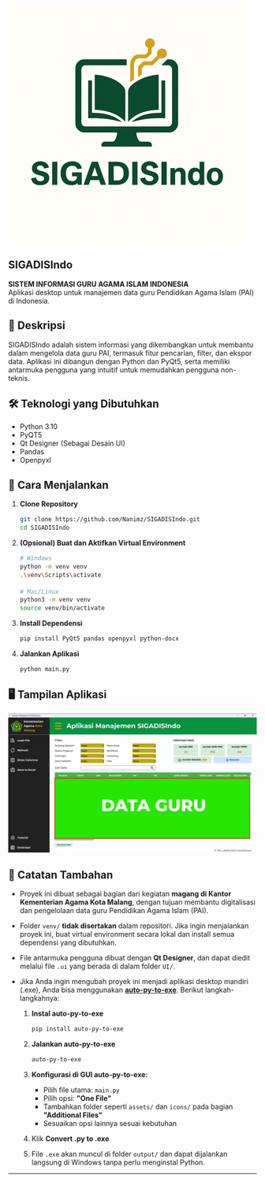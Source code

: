![App Logo](icons/splash.png)

## SIGADISIndo

**SISTEM INFORMASI GURU AGAMA ISLAM INDONESIA**  
Aplikasi desktop untuk manajemen data guru Pendidikan Agama Islam (PAI) di Indonesia.

## 📝 Deskripsi

SIGADISIndo adalah sistem informasi yang dikembangkan untuk membantu dalam mengelola data guru PAI, termasuk fitur pencarian, filter, dan ekspor data. Aplikasi ini dibangun dengan Python dan PyQt5, serta memiliki antarmuka pengguna yang intuitif untuk memudahkan pengguna non-teknis.

## 🛠️ Teknologi yang Dibutuhkan

- Python 3.10
- PyQT5
- Qt Designer (Sebagai Desain UI)
- Pandas
- Openpyxl

## 🚀 Cara Menjalankan

1. **Clone Repository**

   ```bash
   git clone https://github.com/Nanimz/SIGADISIndo.git
   cd SIGADISIndo
   ```

2. **(Opsional) Buat dan Aktifkan Virtual Environment**

   ```bash
   # Windows
   python -m venv venv
   .\venv\Scripts\activate

   # Mac/Linux
   python3 -m venv venv
   source venv/bin/activate
   ```

3. **Install Dependensi**

   ```bash
   pip install PyQt5 pandas openpyxl python-docx
   ```

4. **Jalankan Aplikasi**

   ```bash
   python main.py
   ```

## 🖥️ Tampilan Aplikasi

![App Logo](icons/TAMPILAN.png)

## 📌 Catatan Tambahan

- Proyek ini dibuat sebagai bagian dari kegiatan **magang di Kantor Kementerian Agama Kota Malang**, dengan tujuan membantu digitalisasi dan pengelolaan data guru Pendidikan Agama Islam (PAI).
- Folder `venv/` **tidak disertakan** dalam repositori. Jika ingin menjalankan proyek ini, buat virtual environment secara lokal dan install semua dependensi yang dibutuhkan.
- File antarmuka pengguna dibuat dengan **Qt Designer**, dan dapat diedit melalui file `.ui` yang berada di dalam folder `UI/`.
- Jika Anda ingin mengubah proyek ini menjadi aplikasi desktop mandiri (.exe), Anda bisa menggunakan **[auto-py-to-exe](https://github.com/brentvollebregt/auto-py-to-exe)**. Berikut langkah-langkahnya:

  1. **Instal auto-py-to-exe**

     ```bash
     pip install auto-py-to-exe
     ```

  2. **Jalankan auto-py-to-exe**

     ```bash
     auto-py-to-exe
     ```

  3. **Konfigurasi di GUI auto-py-to-exe:**

     - Pilih file utama: `main.py`
     - Pilih opsi: **"One File"**
     - Tambahkan folder seperti `assets/` dan `icons/` pada bagian **"Additional Files"**
     - Sesuaikan opsi lainnya sesuai kebutuhan

  4. Klik **Convert .py to .exe**

  5. File `.exe` akan muncul di folder `output/` dan dapat dijalankan langsung di Windows tanpa perlu menginstal Python.

---
